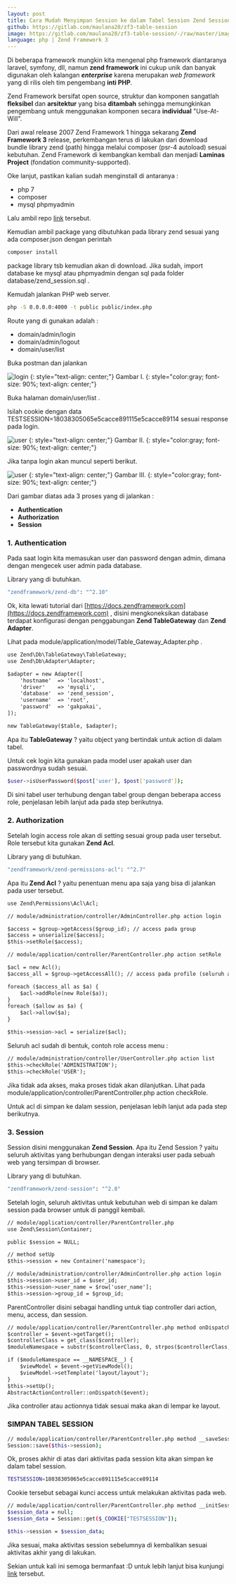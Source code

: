```yaml
---
layout: post
title: Cara Mudah Menyimpan Session ke dalam Tabel Session Zend Session
github: https://gitlab.com/maulana20/zf3-table-session
image: https://gitlab.com/maulana20/zf3-table-session/-/raw/master/image/login.PNG
language: php | Zend Framework 3
---
```

Di beberapa framework mungkin kita mengenal php framework diantaranya laravel, symfony, dll, namun <b>zend framework</b> ini cukup unik dan banyak digunakan oleh kalangan <b><i>enterprise</i></b> karena merupakan <i>web framework</i> yang di rilis oleh tim pengembang <b>inti PHP</b>.

Zend Framework bersifat open source, struktur dan komponen sangatlah <b>fleksibel</b> dan <b>arsitektur</b> yang bisa <b>ditambah</b> sehingga memungkinkan pengembang untuk menggunakan komponen secara <b>individual</b> "Use-At-Will".

Dari awal release 2007 Zend Framework 1 hingga sekarang <b>Zend Framework 3</b> release, perkembangan terus di lakukan dari download bundle library zend (path) hingga melalui composer (psr-4 autoload) sesuai kebutuhan. Zend Framework di kembangkan kembali dan menjadi <b>Laminas Project</b> (fondation community-supported).

Oke lanjut, pastikan kalian sudah menginstall di antaranya :
- php 7
- composer
- mysql phpmyadmin

Lalu ambil repo [link](https://gitlab.com/maulana20/zf3-table-session) tersebut.

Kemudian ambil package yang dibutuhkan pada library zend sesuai yang ada composer.json dengan perintah
```bash
composer install
```
package library tsb kemudian akan di download. Jika sudah, import database ke mysql atau phpmyadmin dengan sql pada folder database/zend_session.sql .

Kemudah jalankan PHP web server.
```bash
php -S 0.0.0.0:4000 -t public public/index.php
```

Route yang di gunakan adalah :
- domain/admin/login
- domain/admin/logout
- domain/user/list

Buka postman dan jalankan

![login](https://gitlab.com/maulana20/zf3-table-session/-/raw/master/image/login.PNG)
{: style="text-align: center;"}
Gambar I.
{: style="color:gray; font-size: 90%; text-align: center;"}

Buka halaman domain/user/list .

Isilah cookie dengan data TESTSESSION=18038305065e5cacce891115e5cacce89114 sesuai response pada login.

![user](https://gitlab.com/maulana20/zf3-table-session/-/raw/master/image/user.PNG)
{: style="text-align: center;"}
Gambar II.
{: style="color:gray; font-size: 90%; text-align: center;"}

Jika tanpa login akan muncul seperti berikut.

![user](https://gitlab.com/maulana20/zf3-table-session/-/raw/master/image/nouser.PNG)
{: style="text-align: center;"}
Gambar III.
{: style="color:gray; font-size: 90%; text-align: center;"}

Dari gambar diatas ada 3 proses yang di jalankan :
- <b>Authentication</b>
- <b>Authorization</b>
- <b>Session</b>

### 1. Authentication
Pada saat login kita memasukan user dan password dengan admin, dimana dengan mengecek user admin pada database.

Library yang di butuhkan.
```bash
"zendframework/zend-db": "^2.10"
```

Ok, kita lewati tutorial dari [https://docs.zendframework.com](https://docs.zendframework.com) , disini mengkoneksikan database terdapat konfigurasi dengan penggabungan <b>Zend TableGateway</b> dan <b>Zend Adapter</b>.

Lihat pada module/application/model/Table_Gateway_Adapter.php .
```html
use Zend\Db\TableGateway\TableGateway;
use Zend\Db\Adapter\Adapter;

$adapter = new Adapter([
	'hostname'	=> 'localhost',
	'driver'	=> 'mysqli',
	'database'	=> 'zend_session',
	'username'	=> 'root',
	'password'	=> 'gakpakai',
]);

new TableGateway($table, $adapter);
```
Apa itu <b>TableGateway</b> ? yaitu object yang bertindak untuk action di dalam tabel.

Untuk cek login kita gunakan pada model user apakah user dan passwordnya sudah sesuai.
```bash
$user->isUserPassword($post['user'], $post['password']);
```
Di sini tabel user terhubung dengan tabel group dengan beberapa access role, penjelasan lebih lanjut ada pada step berikutnya.

### 2. Authorization
Setelah login access role akan di setting sesuai group pada user tersebut. Role tersebut kita gunakan <b>Zend Acl</b>.

Library yang di butuhkan.
```bash
"zendframework/zend-permissions-acl": "^2.7"
```
Apa itu <b>Zend Acl</b> ? yaitu penentuan menu apa saja yang bisa di jalankan pada user tersebut.

```html
use Zend\Permissions\Acl\Acl;

// module/administration/controller/AdminController.php action login

$access = $group->getAccess($group_id); // access pada group
$access = unserialize($access);
$this->setRole($access);

// module/application/controller/ParentController.php action setRole

$acl = new Acl();
$access_all = $group->getAccessAll(); // access pada profile (seluruh access)

foreach ($access_all as $a) {
	$acl->addRole(new Role($a));
}
foreach ($allow as $a) {
	$acl->allow($a);
}

$this->session->acl = serialize($acl);
```
Seluruh acl sudah di bentuk, contoh role access menu :
```html
// module/administration/controller/UserController.php action list
$this->checkRole('ADMINISTRATION');
$this->checkRole('USER');
```
Jika tidak ada akses, maka proses tidak akan dilanjutkan. Lihat pada module/application/controller/ParentController.php action checkRole.

Untuk acl di simpan ke dalam session, penjelasan lebih lanjut ada pada step berikutnya.
### 3. Session
Session disini menggunakan <b>Zend Session</b>. Apa itu Zend Session ? yaitu seluruh aktivitas yang berhubungan dengan interaksi user pada sebuah web yang tersimpan di browser.

Library yang di butuhkan.
```bash
"zendframework/zend-session": "^2.8"
```
Setelah login, seluruh aktivitas untuk kebutuhan web di simpan ke dalam session pada browser untuk di panggil kembali.
```html
// module/application/controller/ParentController.php
use Zend\Session\Container;

public $session = NULL;

// method setUp
$this->session = new Container('namespace');

// module/administration/controller/AdminController.php action login
$this->session->user_id = $user_id;
$this->session->user_name = $row['user_name'];
$this->session->group_id = $group_id;
```
ParentController disini sebagai handling untuk tiap controller dari action, menu, access, dan session.
```html
// module/application/controller/ParentController.php method onDispatch
$controller = $event->getTarget();
$controllerClass = get_class($controller);
$moduleNamespace = substr($controllerClass, 0, strpos($controllerClass, '\\'));

if ($moduleNamespace == __NAMESPACE__) {
	$viewModel = $event->getViewModel();
	$viewModel->setTemplate('layout/layout');
}
$this->setUp();
AbstractActionController::onDispatch($event);
```
Jika controller atau actionnya tidak sesuai maka akan di lempar ke layout.

### SIMPAN TABEL SESSION
```bash
// module/application/controller/ParentController.php method __saveSession
Session::save($this->session);
```
Ok, proses akhir di atas dari aktivitas pada session kita akan simpan ke dalam tabel session.

```bash
TESTSESSION=18038305065e5cacce891115e5cacce89114
```
Cookie tersebut sebagai kunci access untuk melakukan aktivitas pada web.

```bash
// module/application/controller/ParentController.php method __initSession
$session_data = null;
$session_data = Session::get($_COOKIE["TESTSESSION"]);

$this->session = $session_data;
```
Jika sesuai, maka aktivitas session sebelumnya di kembalikan sesuai aktivitas akhir yang di lakukan.

Sekian untuk kali ini semoga bermanfaat :D untuk lebih lanjut bisa kunjungi [link](https://gitlab.com/maulana20/zf3-table-session) tersebut.
